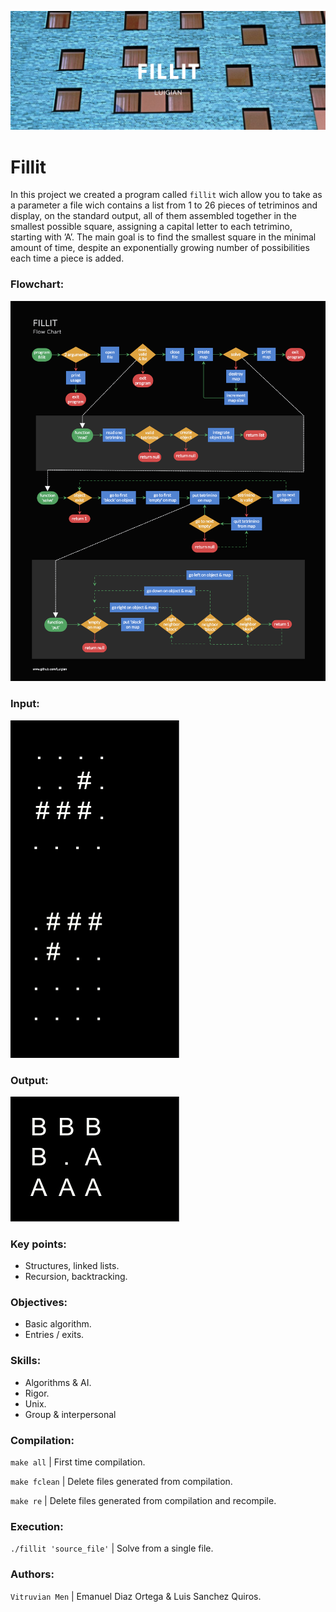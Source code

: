 ![](resources/images/fillit_banner.png)

# Fillit

In this project we created a program called `fillit` wich allow you to take as a parameter a file wich contains a list from 1 to 26 pieces of tetriminos and display, on the standard output, all of them assembled together in the smallest possible square, assigning a capital letter to each tetrimino, starting with ’A’. The main goal is to find the smallest square in the minimal amount of time, despite an exponentially growing number of possibilities each time a piece is added.

### Flowchart:
![](resources/images/fillit_flowchart.png)

### Input:
![](resources/images/fillit_input.jpg)

### Output:
![](resources/images/fillit_output.jpg)

### Key points:

* Structures, linked lists.
* Recursion, backtracking.

### Objectives:

* Basic algorithm. 
* Entries / exits.

### Skills:
 
* Algorithms & AI.
* Rigor.
* Unix.
* Group & interpersonal

### Compilation:

`make all` | First time compilation.

`make fclean` | Delete files generated from compilation.

`make re` | Delete files generated from compilation and recompile.

### Execution:

`./fillit 'source_file'` | Solve from a single file.

### Authors:

`Vitruvian Men` | Emanuel Diaz Ortega & Luis Sanchez Quiros.

